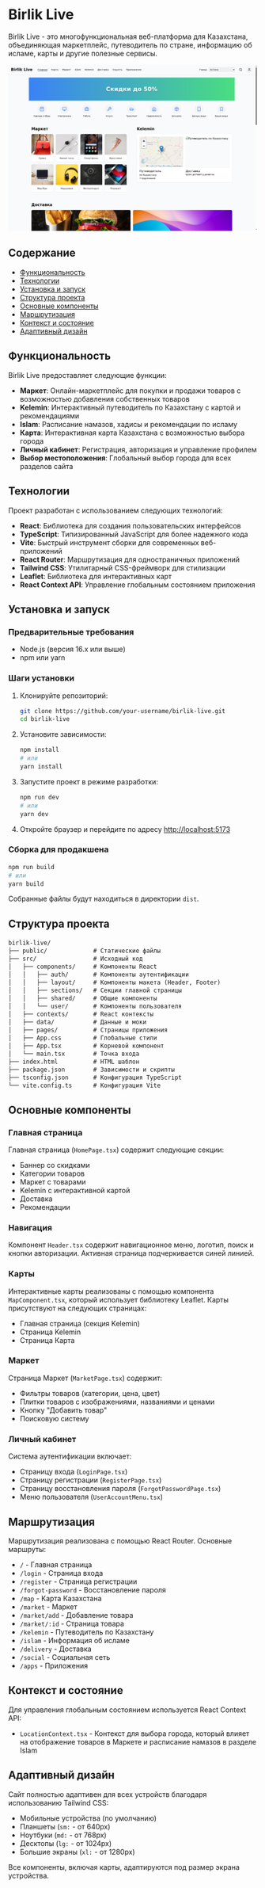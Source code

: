 # Birlik Live

Birlik Live - это многофункциональная веб-платформа для Казахстана, объединяющая маркетплейс, путеводитель по стране, информацию об исламе, карты и другие полезные сервисы.

![Главная страница](./screenshots/localhost_5173_064936.png)

## Содержание

- [Функциональность](#функциональность)
- [Технологии](#технологии)
- [Установка и запуск](#установка-и-запуск)
- [Структура проекта](#структура-проекта)
- [Основные компоненты](#основные-компоненты)
- [Маршрутизация](#маршрутизация)
- [Контекст и состояние](#контекст-и-состояние)
- [Адаптивный дизайн](#адаптивный-дизайн)

## Функциональность

Birlik Live предоставляет следующие функции:

- **Маркет**: Онлайн-маркетплейс для покупки и продажи товаров с возможностью добавления собственных товаров
- **Kelemin**: Интерактивный путеводитель по Казахстану с картой и рекомендациями
- **Islam**: Расписание намазов, хадисы и рекомендации по исламу
- **Карта**: Интерактивная карта Казахстана с возможностью выбора города
- **Личный кабинет**: Регистрация, авторизация и управление профилем
- **Выбор местоположения**: Глобальный выбор города для всех разделов сайта

## Технологии

Проект разработан с использованием следующих технологий:

- **React**: Библиотека для создания пользовательских интерфейсов
- **TypeScript**: Типизированный JavaScript для более надежного кода
- **Vite**: Быстрый инструмент сборки для современных веб-приложений
- **React Router**: Маршрутизация для одностраничных приложений
- **Tailwind CSS**: Утилитарный CSS-фреймворк для стилизации
- **Leaflet**: Библиотека для интерактивных карт
- **React Context API**: Управление глобальным состоянием приложения

## Установка и запуск

### Предварительные требования

- Node.js (версия 16.x или выше)
- npm или yarn

### Шаги установки

1. Клонируйте репозиторий:
   ```bash
   git clone https://github.com/your-username/birlik-live.git
   cd birlik-live
   ```

2. Установите зависимости:
   ```bash
   npm install
   # или
   yarn install
   ```

3. Запустите проект в режиме разработки:
   ```bash
   npm run dev
   # или
   yarn dev
   ```

4. Откройте браузер и перейдите по адресу [http://localhost:5173](http://localhost:5173)

### Сборка для продакшена

```bash
npm run build
# или
yarn build
```

Собранные файлы будут находиться в директории `dist`.

## Структура проекта

```
birlik-live/
├── public/             # Статические файлы
├── src/                # Исходный код
│   ├── components/     # Компоненты React
│   │   ├── auth/       # Компоненты аутентификации
│   │   ├── layout/     # Компоненты макета (Header, Footer)
│   │   ├── sections/   # Секции главной страницы
│   │   ├── shared/     # Общие компоненты
│   │   └── user/       # Компоненты пользователя
│   ├── contexts/       # React контексты
│   ├── data/           # Данные и моки
│   ├── pages/          # Страницы приложения
│   ├── App.css         # Глобальные стили
│   ├── App.tsx         # Корневой компонент
│   └── main.tsx        # Точка входа
├── index.html          # HTML шаблон
├── package.json        # Зависимости и скрипты
├── tsconfig.json       # Конфигурация TypeScript
└── vite.config.ts      # Конфигурация Vite
```

## Основные компоненты

### Главная страница

Главная страница (`HomePage.tsx`) содержит следующие секции:
- Баннер со скидками
- Категории товаров
- Маркет с товарами
- Kelemin с интерактивной картой
- Доставка
- Рекомендации

### Навигация

Компонент `Header.tsx` содержит навигационное меню, логотип, поиск и кнопки авторизации. Активная страница подчеркивается синей линией.

### Карты

Интерактивные карты реализованы с помощью компонента `MapComponent.tsx`, который использует библиотеку Leaflet. Карты присутствуют на следующих страницах:
- Главная страница (секция Kelemin)
- Страница Kelemin
- Страница Карта

### Маркет

Страница Маркет (`MarketPage.tsx`) содержит:
- Фильтры товаров (категории, цена, цвет)
- Плитки товаров с изображениями, названиями и ценами
- Кнопку "Добавить товар"
- Поисковую систему

### Личный кабинет

Система аутентификации включает:
- Страницу входа (`LoginPage.tsx`)
- Страницу регистрации (`RegisterPage.tsx`)
- Страницу восстановления пароля (`ForgotPasswordPage.tsx`)
- Меню пользователя (`UserAccountMenu.tsx`)

## Маршрутизация

Маршрутизация реализована с помощью React Router. Основные маршруты:

- `/` - Главная страница
- `/login` - Страница входа
- `/register` - Страница регистрации
- `/forgot-password` - Восстановление пароля
- `/map` - Карта Казахстана
- `/market` - Маркет
- `/market/add` - Добавление товара
- `/market/:id` - Страница товара
- `/kelemin` - Путеводитель по Казахстану
- `/islam` - Информация об исламе
- `/delivery` - Доставка
- `/social` - Социальная сеть
- `/apps` - Приложения

## Контекст и состояние

Для управления глобальным состоянием используется React Context API:

- `LocationContext.tsx` - Контекст для выбора города, который влияет на отображение товаров в Маркете и расписание намазов в разделе Islam

## Адаптивный дизайн

Сайт полностью адаптивен для всех устройств благодаря использованию Tailwind CSS:

- Мобильные устройства (по умолчанию)
- Планшеты (`sm:` - от 640px)
- Ноутбуки (`md:` - от 768px)
- Десктопы (`lg:` - от 1024px)
- Большие экраны (`xl:` - от 1280px)

Все компоненты, включая карты, адаптируются под размер экрана устройства.
